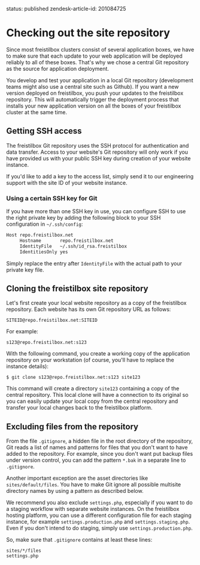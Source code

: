 status: published
zendesk-article-id: 201084725

# Checking out the site repository

Since most freistilbox clusters consist of several application boxes, we have to make sure that each update to your web application will be deployed reliably to all of these boxes. That's why we chose a central Git repository as the source for application deployment.

You develop and test your application in a local Git repository (development teams might also use a central site such as Github). If you want a new version deployed on freistilbox, you push your updates to the freistilbox repository. This will automatically trigger the deployment process that installs your new application version on all the boxes of your freistilbox cluster at the same time.


## Getting SSH access

The freistilbox Git repository uses the SSH protocol for authentication and data transfer. Access to your website's Git repository will only work if you have provided us with your public SSH key during creation of your website instance. 

If you'd like to add a key to the access list, simply send it to our engineering support with the site ID of your website instance.


### Using a certain SSH key for Git

If you have more than one SSH key in use, you can configure SSH to use the right private key by adding the following block to your SSH configuration in `~/.ssh/config`:

```bash
Host repo.freistilbox.net
     Hostname       repo.freistilbox.net
     IdentityFile   ~/.ssh/id_rsa.freistilbox
     IdentitiesOnly yes
```

Simply replace the entry after `IdentityFile` with the actual path to your private key file.


## Cloning the freistilbox site repository

Let's first create your local website repository as a copy of the freistilbox repository. Each website has its own Git repository URL as follows:

	SITEID@repo.freistilbox.net:SITEID

For example:

	s123@repo.freistilbox.net:s123

With the following command, you create a working copy of the application repository on your workstation (of course, you'll have to replace the instance details):

	$ git clone s123@repo.freistilbox.net:s123 site123
  
This command will create a directory `site123` containing a copy of the central repository. This local clone will have a connection to its original so you can easily update your local copy from the central repository and transfer your local changes back to the freistilbox platform.


## Excluding files from the repository

From the file `.gitignore`, a hidden file in the root directory of the repository, Git reads a list of names and patterns for files that you don't want to have added to the repository. For example, since you don't want put backup files under version control, you can add the pattern `*.bak` in a separate line to `.gitignore`. 

Another important exception are the asset directories like `sites/default/files`. You have to make Git ignore all possible multisite directory names by using a pattern as described below.

We recommend you also exclude `settings.php`, especially if you want to do a staging workflow with separate website instances. On the freistilbox hosting platform, you can use a different configuration file for each staging instance, for example `settings.production.php` and `settings.staging.php`. Even if you don't intend to do staging, simply use `settings.production.php`.

So, make sure that `.gitignore` contains at least these lines:

	sites/*/files
	settings.php